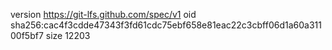 version https://git-lfs.github.com/spec/v1
oid sha256:cac4f3cdde47343f3fd61cdc75ebf658e81eac22c3cbff06d1a60a31100f5bf7
size 12203
